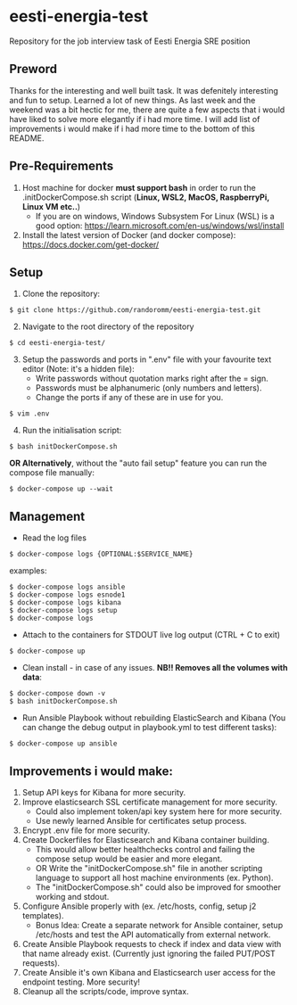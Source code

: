 # eesti-energia-test
Repository for the job interview task of Eesti Energia SRE position

## Preword
Thanks for the interesting and well built task. It was defenitely interesting and fun to setup. Learned a lot of new things.
As last week and the weekend was a bit hectic for me, there are quite a few aspects that i would have liked to solve more elegantly if i had more time.
I will add list of improvements i would make if i had more time to the bottom of this README.

## Pre-Requirements
1. Host machine for docker **must support bash** in order to run the .initDockerCompose.sh script (**Linux, WSL2, MacOS, RaspberryPi, Linux VM etc..**)
     * If you are on windows, Windows Subsystem For Linux  (WSL) is a good option: https://learn.microsoft.com/en-us/windows/wsl/install
3. Install the latest version of Docker (and docker compose): https://docs.docker.com/get-docker/

## Setup
1. Clone the repository:
~~~~
$ git clone https://github.com/randoromm/eesti-energia-test.git
~~~~
2. Navigate to the root directory of the repository
~~~~
$ cd eesti-energia-test/
~~~~
3. Setup the passwords and ports in ".env" file with your favourite text editor (Note: it's a hidden file):
    * Write passwords without quotation marks right after the = sign.
    * Passwords must be alphanumeric (only numbers and letters).
    * Change the ports if any of these are in use for you.
~~~~
$ vim .env
~~~~
4. Run the initialisation script:
~~~~
$ bash initDockerCompose.sh
~~~~
**OR Alternatively**, without the "auto fail setup" feature you can run the compose file manually:
~~~~
$ docker-compose up --wait
~~~~

## Management
* Read the log files
~~~~
$ docker-compose logs {OPTIONAL:$SERVICE_NAME}
~~~~
examples:
~~~~
$ docker-compose logs ansible
$ docker-compose logs esnode1
$ docker-compose logs kibana
$ docker-compose logs setup
$ docker-compose logs
~~~~
* Attach to the containers for STDOUT live log output (CTRL + C to exit)
~~~~
$ docker-compose up
~~~~
* Clean install - in case of any issues. **NB!! Removes all the volumes with data**:
~~~~
$ docker-compose down -v
$ bash initDockerCompose.sh
~~~~
* Run Ansible Playbook without rebuilding ElasticSearch and Kibana (You can change the debug output in playbook.yml to test different tasks):
~~~~
$ docker-compose up ansible
~~~~

## Improvements i would make:
1. Setup API keys for Kibana for more security.
2. Improve elasticsearch SSL certificate management for more security.
     * Could also implement token/api key system here for more security.
     * Use newly learned Ansible for certificates setup process.
4. Encrypt .env file for more security.
5. Create Dockerfiles for Elasticsearch and Kibana container building.
     * This would allow better healthchecks control and failing the compose setup would be easier and more elegant.
     * OR Write the "initDockerCompose.sh" file in another scripting language to support all host machine environments (ex. Python).
     * The "initDockerCompose.sh" could also be improved for smoother working and stdout.
6. Configure Ansible properly with (ex. /etc/hosts, config, setup j2 templates).
     * Bonus Idea: Create a separate network for Ansible container, setup /etc/hosts and test the API automatically from external network.
7. Create Ansible Playbook requests to check if index and data view with that name already exist. (Currently just ignoring the failed PUT/POST requests).
8. Create Ansible it's own Kibana and Elasticsearch user access for the endpoint testing. More security!
9. Cleanup all the scripts/code, improve syntax.

